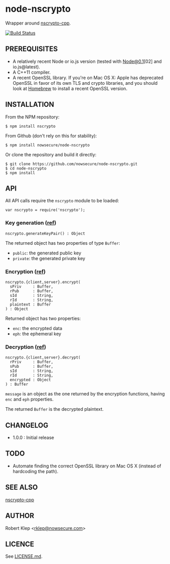 # node-nscrypto

Wrapper around [nscrypto-cpp](https://github.com/nowsecure/nscrypto-cpp).

[![Build Status](https://travis-ci.org/nowsecure/node-nscrypto.svg?branch=travis-ci-support)](https://travis-ci.org/nowsecure/node-nscrypto)

## PREREQUISITES

* A relatively recent Node or io.js version (tested with Node@0.1[02] and io.js@latest).
* A C++11 compiler.
* A recent OpenSSL library. If you're on Mac OS X: Apple has deprecated OpenSSL in favor of its own TLS and crypto libraries, and you should look at [Homebrew](http://brew.sh/) to install a recent OpenSSL version.

## INSTALLATION

From the NPM repository:

```
$ npm install nscrypto
```

From Github (don't rely on this for stability):

```
$ npm install nowsecure/node-nscrypto
```

Or clone the repository and build it directly:

```
$ git clone https://github.com/nowsecure/node-nscrypto.git
$ cd node-nscrypto
$ npm install
```

## API

All API calls require the `nscrypto` module to be loaded:

```
var nscrypto = require('nscrypto');
```

### Key generation ([ref](https://github.com/nowsecure/nscrypto-cpp#key-generation))

```
nscrypto.generateKeyPair() : Object
```

The returned object has two properties of type `Buffer`:

* `public`: the generated public key
* `private`: the generated private key

### Encryption ([ref](https://github.com/nowsecure/nscrypto-cpp#encryption-and-decryption))

```
nscrypto.{client,server}.encrypt(
  sPriv     : Buffer,
  rPub      : Buffer,
  sId       : String,
  rId       : String,
  plaintext : Buffer
) : Object
```

Returned object has two properties:

* `enc`: the encrypted data
* `eph`: the ephemeral key

### Decryption ([ref](https://github.com/nowsecure/nscrypto-cpp#encryption-and-decryption))

```
nscrypto.{client,server}.decrypt(
  rPriv     : Buffer,
  sPub      : Buffer,
  sId       : String,
  rId       : String,
  encrypted : Object
) : Buffer
```

`message` is an object as the one returned by the encryption functions, having `enc` and `eph` properties.

The returned `Buffer` is the decrypted plaintext.

## CHANGELOG

* 1.0.0 : Initial release

## TODO

* Automate finding the correct OpenSSL library on Mac OS X (instead of hardcoding the path).

## SEE ALSO

[nscrypto-cpp](https://github.com/nowsecure/nscrypto-cpp#nscrypto-cpp)

## AUTHOR

Robert Klep <<rklep@nowsecure.com>>

## LICENCE

See [LICENSE.md](LICENSE.md).
